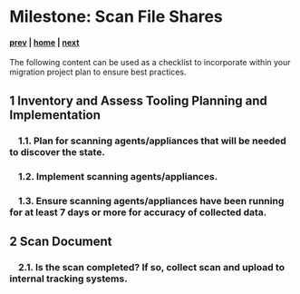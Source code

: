 # Milestone: Scan File Shares

#### [prev](./overview.md) | [home](./readme.md)  | [next](./assess.md)

The following content can be used as a checklist to incorporate within your migration project plan to ensure best practices.


## **1 Inventory and Assess Tooling Planning and Implementation** 

### &nbsp;&nbsp;&nbsp;&nbsp;1.1\.  Plan for scanning agents/appliances that will be needed to discover the state. 
 


### &nbsp;&nbsp;&nbsp;&nbsp;1.2\. Implement scanning agents/appliances.

### &nbsp;&nbsp;&nbsp;&nbsp;1.3\. Ensure scanning agents/appliances have been running for at least 7 days or more for accuracy of collected data.

## **2 Scan Document** 

### &nbsp;&nbsp;&nbsp;&nbsp;2.1\. Is the scan completed? If so, collect scan and upload to internal tracking systems.
